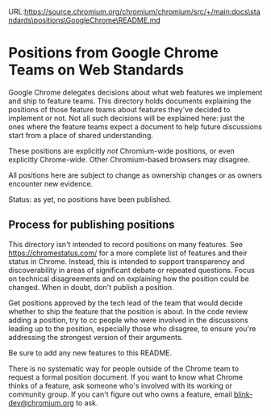 URL:https://source.chromium.org/chromium/chromium/src/+/main:docs\standards\positions\GoogleChrome\README.md
# Positions from Google Chrome Teams on Web Standards

Google Chrome delegates decisions about what web features we implement and ship
to feature teams. This directory holds documents explaining the positions of
those feature teams about features they've decided to implement or not. Not all
such decisions will be explained here: just the ones where the feature teams
expect a document to help future discussions start from a place of shared
understanding.

These positions are explicitly *not* Chromium-wide positions, or even explicitly
Chrome-wide. Other Chromium-based browsers may disagree.

All positions here are subject to change as ownership changes or as owners
encounter new evidence.

Status: as yet, no positions have been published.

## Process for publishing positions

This directory isn't intended to record positions on many features. See
https://chromestatus.com/ for a more complete list of features and their status
in Chrome. Instead, this is intended to support transparency and discoverability
in areas of significant debate or repeated questions. Focus on technical
disagreements and on explaining how the position could be changed. When in
doubt, don't publish a position.

Get positions approved by the tech lead of the team that would decide whether to
ship the feature that the position is about. In the code review adding a
position, try to cc people who were involved in the discussions leading up to
the position, especially those who disagree, to ensure you're addressing the
strongest version of their arguments.

Be sure to add any new features to this README.

There is no systematic way for people outside of the Chrome team to request a
formal position document. If you want to know what Chrome thinks of a feature,
ask someone who's involved with its working or community group. If you can't
figure out who owns a feature, email blink-dev@chromium.org to ask.
